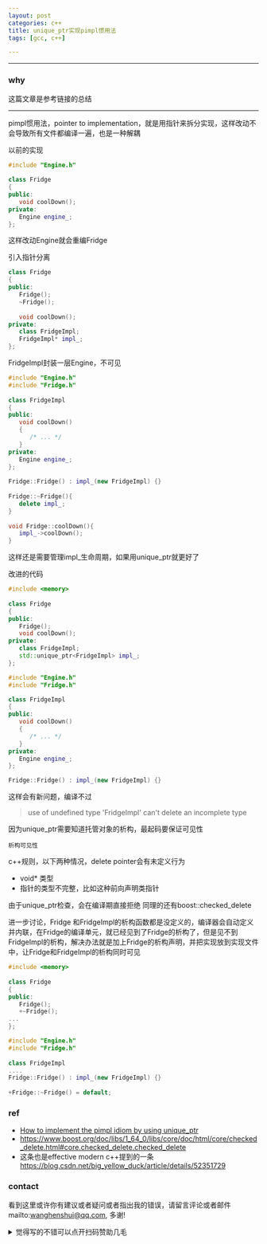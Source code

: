 ```yaml
---
layout: post
categories: c++
title: unique_ptr实现pimpl惯用法
tags: [gcc, c++]

---
```


  

---

### why

这篇文章是参考链接的总结

----

pimpl惯用法，pointer to implementation，就是用指针来拆分实现，这样改动不会导致所有文件都编译一遍，也是一种解耦

以前的实现

```c++
#include "Engine.h"
 
class Fridge
{
public:
   void coolDown();
private:
   Engine engine_;
};
```

 这样改动Engine就会重编Fridge

引入指针分离

```c++
class Fridge
{
public:
   Fridge();
   ~Fridge();
 
   void coolDown();
private:
   class FridgeImpl;
   FridgeImpl* impl_;
};
```

FridgeImpl封装一层Engine，不可见

```c++
#include "Engine.h"
#include "Fridge.h"
 
class FridgeImpl
{
public:
   void coolDown()
   {
      /* ... */
   }
private:
   Engine engine_;
};
 
Fridge::Fridge() : impl_(new FridgeImpl) {}
 
Fridge::~Fridge(){
   delete impl_;
}
 
void Fridge::coolDown(){
   impl_->coolDown();
}
```

这样还是需要管理impl_生命周期，如果用unique_ptr就更好了

改进的代码

```c++
#include <memory>
 
class Fridge
{
public:
   Fridge();
   void coolDown();
private:
   class FridgeImpl;
   std::unique_ptr<FridgeImpl> impl_;
};
```

```c++
#include "Engine.h"
#include "Fridge.h"

class FridgeImpl
{
public:
   void coolDown()
   {
      /* ... */
   }
private:
   Engine engine_;
};

Fridge::Fridge() : impl_(new FridgeImpl) {}
```

这样会有新问题，编译不过

>use of undefined type 'FridgeImpl'
>can't delete an incomplete type

因为unique_ptr需要知道托管对象的析构，最起码要保证可见性

`析构可见性`

c++规则，以下两种情况，delete pointer会有未定义行为

- void* 类型
- 指针的类型不完整，比如这种前向声明类指针

由于unique_ptr检查，会在编译期直接拒绝 同理的还有boost::checked_delete



进一步讨论，Fridge 和FridgeImpl的析构函数都是没定义的，编译器会自动定义并内联，在Fridge的编译单元，就已经见到了Fridge的析构了，但是见不到FridgeImpl的析构，解决办法就是加上Fridge的析构声明，并把实现放到实现文件中，让Fridge和FridgeImpl的析构同时可见

```c++
#include <memory>
 
class Fridge
{
public:
   Fridge();
   +~Fridge();
...
};
```



```c++
#include "Engine.h"
#include "Fridge.h"
 
class FridgeImpl
....
Fridge::Fridge() : impl_(new FridgeImpl) {}
 
+Fridge::~Fridge() = default;
```



### ref

- [How to implement the pimpl idiom by using unique_ptr](https://www.fluentcpp.com/2017/09/22/make-pimpl-using-unique_ptr/)
- <https://www.boost.org/doc/libs/1_64_0/libs/core/doc/html/core/checked_delete.html#core.checked_delete.checked_delete>
- 这条也是effective modern c++提到的一条 <https://blog.csdn.net/big_yellow_duck/article/details/52351729>

### contact

看到这里或许你有建议或者疑问或者指出我的错误，请留言评论或者邮件mailto:wanghenshui@qq.com, 多谢! 
<details>
<summary>觉得写的不错可以点开扫码赞助几毛</summary>
![微信转账](https://wanghenshui.github.io/assets/wepay.png)
</details>